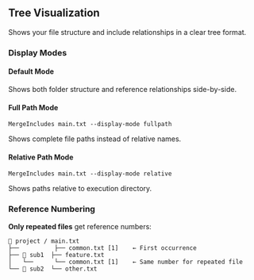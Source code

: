 ## Tree Visualization

Shows your file structure and include relationships in a clear tree format.

### Display Modes

#### Default Mode
Shows both folder structure and reference relationships side-by-side.

#### Full Path Mode  
```
MergeIncludes main.txt --display-mode fullpath
```
Shows complete file paths instead of relative names.

#### Relative Path Mode
```
MergeIncludes main.txt --display-mode relative
```
Shows paths relative to execution directory.

### Reference Numbering

**Only repeated files** get reference numbers:

```
📁 project / main.txt
├──          ├── common.txt [1]    ← First occurrence
├── 📁 sub1  ├── feature.txt
│   └──      └── common.txt [1]    ← Same number for repeated file
└── 📁 sub2  └── other.txt
```
